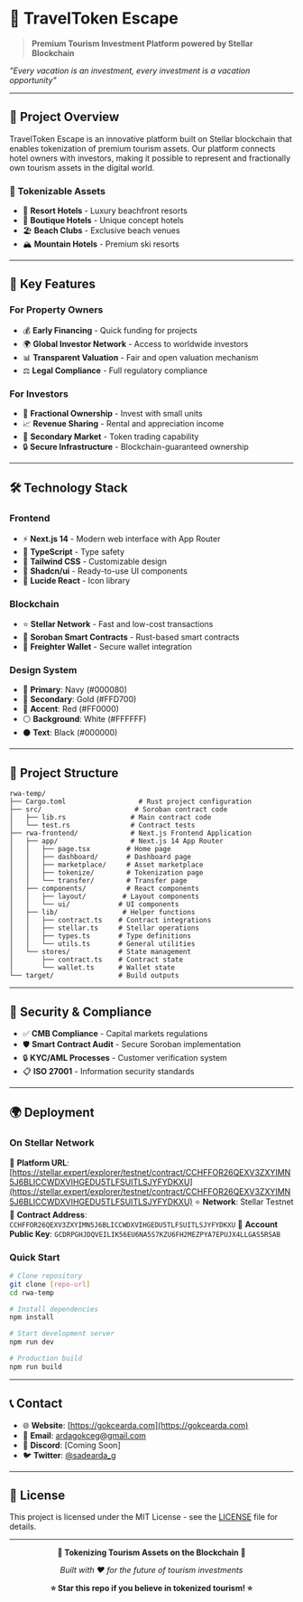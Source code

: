 # 🏨 TravelToken Escape

> **Premium Tourism Investment Platform powered by Stellar Blockchain**

*"Every vacation is an investment, every investment is a vacation opportunity"*

---

## 🌅 **Project Overview**

TravelToken Escape is an innovative platform built on Stellar blockchain that enables tokenization of premium tourism assets. Our platform connects hotel owners with investors, making it possible to represent and fractionally own tourism assets in the digital world.

### **🎯 Tokenizable Assets**
- 🏨 **Resort Hotels** - Luxury beachfront resorts
- 🏰 **Boutique Hotels** - Unique concept hotels
- 🏖️ **Beach Clubs** - Exclusive beach venues
- 🏔️ **Mountain Hotels** - Premium ski resorts

---

## 🚀 **Key Features**

### **For Property Owners**
- 💰 **Early Financing** - Quick funding for projects
- 🌍 **Global Investor Network** - Access to worldwide investors
- 📊 **Transparent Valuation** - Fair and open valuation mechanism
- ⚖️ **Legal Compliance** - Full regulatory compliance

### **For Investors**
- 🏢 **Fractional Ownership** - Invest with small units
- 📈 **Revenue Sharing** - Rental and appreciation income
- 🔄 **Secondary Market** - Token trading capability
- 🔒 **Secure Infrastructure** - Blockchain-guaranteed ownership

---

## 🛠️ **Technology Stack**

### **Frontend**
- ⚡ **Next.js 14** - Modern web interface with App Router
- 🎨 **TypeScript** - Type safety
- 💅 **Tailwind CSS** - Customizable design
- 🧩 **Shadcn/ui** - Ready-to-use UI components
- 🎯 **Lucide React** - Icon library

### **Blockchain**
- ⭐ **Stellar Network** - Fast and low-cost transactions
- 🔧 **Soroban Smart Contracts** - Rust-based smart contracts
- 🔐 **Freighter Wallet** - Secure wallet integration

### **Design System**
- 🎨 **Primary**: Navy (#000080)
- 💫 **Secondary**: Gold (#FFD700)
- 🌟 **Accent**: Red (#FF0000)
- ⚪ **Background**: White (#FFFFFF)
- ⚫ **Text**: Black (#000000)

---

## 📁 **Project Structure**

```
rwa-temp/
├── Cargo.toml                  # Rust project configuration
├── src/                       # Soroban contract code
│   ├── lib.rs                # Main contract code
│   └── test.rs               # Contract tests
├── rwa-frontend/             # Next.js Frontend Application
│   ├── app/                  # Next.js 14 App Router
│   │   ├── page.tsx         # Home page
│   │   ├── dashboard/       # Dashboard page
│   │   ├── marketplace/     # Asset marketplace
│   │   ├── tokenize/        # Tokenization page
│   │   └── transfer/        # Transfer page
│   ├── components/          # React components
│   │   ├── layout/         # Layout components
│   │   └── ui/            # UI components
│   ├── lib/                # Helper functions
│   │   ├── contract.ts    # Contract integrations
│   │   ├── stellar.ts     # Stellar operations
│   │   ├── types.ts       # Type definitions
│   │   └── utils.ts       # General utilities
│   └── stores/            # State management
│       ├── contract.ts    # Contract state
│       └── wallet.ts      # Wallet state
└── target/                # Build outputs
```

---

## 🔐 **Security & Compliance**

- ✅ **CMB Compliance** - Capital markets regulations
- 🛡️ **Smart Contract Audit** - Secure Soroban implementation
- 🔒 **KYC/AML Processes** - Customer verification system
- 📋 **ISO 27001** - Information security standards

---

## 🌍 **Deployment**

### **On Stellar Network**
🔗 **Platform URL**: [https://stellar.expert/explorer/testnet/contract/CCHFFOR26QEXV3ZXYIMN5J6BLICCWDXVIHGEDU5TLFSUITLSJYFYDKXU](https://stellar.expert/explorer/testnet/contract/CCHFFOR26QEXV3ZXYIMN5J6BLICCWDXVIHGEDU5TLFSUITLSJYFYDKXU)
⭐ **Network**: Stellar Testnet
🏢 **Contract Address**: `CCHFFOR26QEXV3ZXYIMN5J6BLICCWDXVIHGEDU5TLFSUITLSJYFYDKXU`
👤 **Account Public Key**: `GCDRPGHJDQVEILIK56EU6NA5S7KZU6FH2MEZPYA7EPUJX4LLGAS5RSAB`

### **Quick Start**
```bash
# Clone repository
git clone [repo-url]
cd rwa-temp

# Install dependencies
npm install

# Start development server
npm run dev

# Production build
npm run build
```

---

## 📞 **Contact**

- 🌐 **Website**: [https://gokcearda.com](https://gokcearda.com)
- 📧 **Email**: ardagokceg@gmail.com
- 💬 **Discord**: [Coming Soon]
- 🐦 **Twitter**: [@sadearda_g](https://x.com/sadearda_g)

---

## 📜 **License**

This project is licensed under the MIT License - see the [LICENSE](LICENSE) file for details.

---

<div align="center">

**🚀 Tokenizing Tourism Assets on the Blockchain 🏨**

*Built with ❤️ for the future of tourism investments*

**⭐ Star this repo if you believe in tokenized tourism! ⭐**

</div>